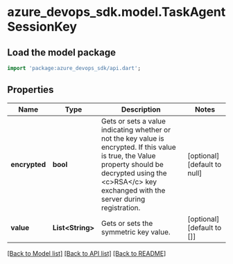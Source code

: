 # azure_devops_sdk.model.TaskAgentSessionKey

## Load the model package
```dart
import 'package:azure_devops_sdk/api.dart';
```

## Properties
Name | Type | Description | Notes
------------ | ------------- | ------------- | -------------
**encrypted** | **bool** | Gets or sets a value indicating whether or not the key value is encrypted. If this value is true, the Value property should be decrypted using the &lt;c&gt;RSA&lt;/c&gt; key exchanged with the server during registration. | [optional] [default to null]
**value** | **List&lt;String&gt;** | Gets or sets the symmetric key value. | [optional] [default to []]

[[Back to Model list]](../README.md#documentation-for-models) [[Back to API list]](../README.md#documentation-for-api-endpoints) [[Back to README]](../README.md)


